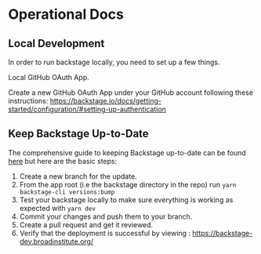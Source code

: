 # Operational Docs

## Local Development

In order to run backstage locally, you need to set up a few things.

Local GitHub OAuth App.

Create a new GitHub OAuth App under your GitHub account following these instructions:
https://backstage.io/docs/getting-started/configuration/#setting-up-authentication

## Keep Backstage Up-to-Date

The comprehensive guide to keeping Backstage up-to-date can be found [here](https://backstage.io/docs/getting-started/keeping-backstage-updated/) but here are the basic steps:

1. Create a new branch for the update.
1. From the app root (i.e the backstage directory in the repo) run `yarn backstage-cli versions:bump`
1. Test your backstage locally to make sure everything is working as expected with `yarn dev`
1. Commit your changes and push them to your branch.
1. Create a pull request and get it reviewed.
1. Verify that the deployment is successful by viewing : https://backstage-dev.broadinstitute.org/

